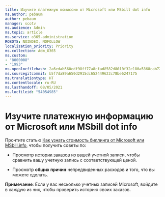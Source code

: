 ```yaml
---
title: Изучите платежную комиссию от Microsoft или MSbill dot info
ms.author: pebaum
author: pebaum
manager: scotv
ms.audience: Admin
ms.topic: article
ms.service: o365-administration
ROBOTS: NOINDEX, NOFOLLOW
localization_priority: Priority
ms.collection: Adm_O365
ms.custom:
- "8000008"
- "1993"
ms.openlocfilehash: 2a6edab560edf98ff77a8cfad8582d8010f32e180a5868cab720aae6751f0c14
ms.sourcegitcommit: b5f7da89a650d2915dc652449623c78be6247175
ms.translationtype: HT
ms.contentlocale: ru-RU
ms.lasthandoff: 08/05/2021
ms.locfileid: "54054985"
---
```

# <a name="investigate-a-billing-charge-from-microsoft-or-msbill-dot-info"></a>Изучите платежную информацию от Microsoft или MSbill dot info

Прочтите статью [Как узнать стоимость биллинга от Microsoft или MSbill.info](https://support.microsoft.com/help/10623/microsoft-account-investigate-billing-charge), чтобы получить советы по: 

- Просмотр [истории заказов](https://account.microsoft.com/billing/orders/) из вашей учетной записи, чтобы сравнить вашу учетную запись с соответствующей ценой.

- Просмотр **общих причин** непредвиденных расходов и того, что вы можете сделать.

**Примечание**: Если у вас несколько учетных записей Microsoft, войдите в каждую из них, чтобы проверить историю своих заказов.
